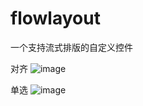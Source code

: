 # flowlayout
一个支持流式排版的自定义控件

对齐
![image](https://github.com/wwwiopaaa/flowlayout/raw/master/screenshots/align.jpg)

单选
![image](https://github.com/wwwiopaaa/flowlayout/raw/master/screenshots/radio.jpg)
